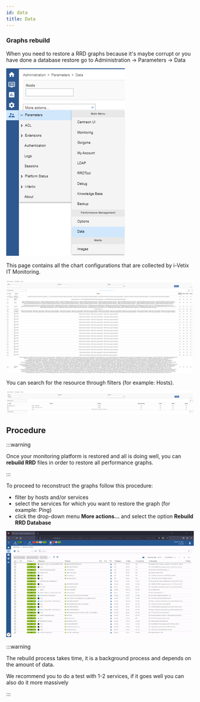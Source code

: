 ```yaml
---
id: data
title: Data
---
```


### Graphs rebuild

When you need to restore a RRD graphs because it's maybe corrupt or you have done a database restore go to
Administration -> Parameters -> Data

![image](../../assets/administration/backup/data-menu.png)

This page contains all the chart configurations that are collected by i-Vetix IT Monitoring.

![image](../../assets/administration/backup/data-management.png)

You can search for the resource through filters (for example: Hosts).

![image](../../assets/administration/backup/data-host-filtered.png)


## Procedure

:::warning

Once your monitoring platform is restored and all is doing well, you can **rebuild
RRD** files in order to restore all performance graphs.

:::

To proceed to reconstruct the graphs follow this procedure:

- filter by hosts and/or services
- select the services for which you want to restore the graph (for example: Ping)
- click the drop-down
menu **More actions...** and select the option **Rebuild RRD Database**

![image](../../assets/administration/backup/rrd-rebuild.gif)

:::warning

The rebuild process takes time, it is a background process and depends on the amount of data.

We recommend you to do a test with 1-2 services, if it goes well you can also do it more massively

:::
